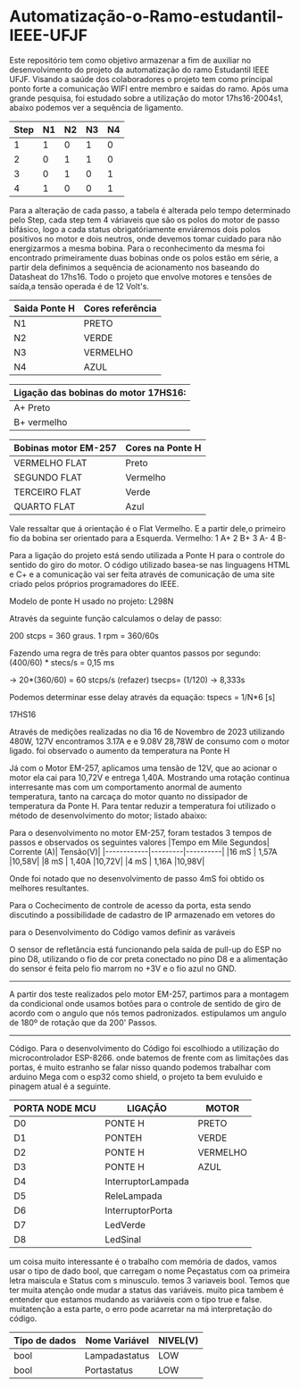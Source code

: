# Automatização-o-Ramo-estudantil-IEEE-UFJF

  Este repositório tem como objetivo armazenar a fim de auxiliar no desenvolvimento do projeto da automatização do ramo Estudantil IEEE UFJF.
Visando a saúde dos colaboradores o projeto tem como principal ponto forte a comunicação WIFI entre membro e saidas do ramo.
Após uma grande pesquisa, foi estudado sobre a utilização do motor 17hs16-2004s1, abaixo podemos ver a sequência de ligamento.

|Step | N1| N2| N3| N4|
|-----|---|---|---|---|
|   1 |  1|  0|  1|  0|
|   2 |  0|  1|  1|  0|
|   3 |  0|  1|  0|  1|
|   4 |  1|  0|  0|  1|


  Para a alteração de cada passo, a tabela é alterada pelo tempo determinado pelo Step, cada step tem 4 váriaveis que são os polos do motor de passo bifásico, logo a cada status obrigatóriamente enviáremos dois polos positivos no motor e dois neutros, onde devemos tomar cuidado para não energizarmos a mesma bobina. Para o reconhecimento da mesma foi encontrado primeiramente duas bobinas onde os polos estão em série, a partir dela definimos a sequência de acionamento nos baseando do Datasheat do 17hs16. Todo o projeto que envolve motores e tensôes de saída,a tensão operada é de 12 Volt's.
  
|Saida Ponte H |Cores referência |
|-------------|------------|
|N1 | PRETO |
|N2 | VERDE |
|N3 | VERMELHO| 
|N4 | AZUL|

|Ligação das bobinas do motor 17HS16:|
|---------------------------|
|A+ Preto | A- Verde|
|B+ vermelho| B- Azul|

|Bobinas motor EM-257| Cores na Ponte H|
|---------------------------------|----------|
|VERMELHO FLAT| Preto   | 
|SEGUNDO FLAT | Vermelho| 
|TERCEIRO FLAT | Verde|
|QUARTO FLAT| Azul|

Vale ressaltar que á orientação é o Flat Vermelho. E a partir dele,o primeiro fio da bobina ser orientado para a Esquerda. 
Vermelho:
1 A+
2 B+
3 A-
4 B-

  Para  a ligação do projeto está sendo utilizada a Ponte H para o controle do sentido do giro do motor. O código utilizado basea-se nas linguagens HTML e C+ e a comunicação vai ser feita através de comunicação de uma site criado pelos próprios programadores do IEEE. 

Modelo de ponte H usado no projeto:
L298N

Através da seguinte função calculamos o delay de passo:

200 stcps = 360 graus.
1 rpm = 360/60s

Fazendo uma regra de três para obter quantos passos por segundo:
(400/60) * stecs/s = 0,15 ms

 -> 20*(360/60) = 60 stcps/s (refazer)
tsecps= (1/120) -> 8,333s

Podemos determinar esse delay através da equação:
tspecs = 1/N*6 [s]

17HS16

Através de medições realizadas no dia 16 de Novembro de 2023 utilizando 480W, 127V encontramos 3.17A e e 9.08V 28,78W de consumo com o motor ligado.
foi observado o aumento  da temperatura na Ponte H

Já com o Motor EM-257, aplicamos uma tensão de 12V, que ao acionar o motor ela cai para 10,72V e entrega 1,40A. 
Mostrando uma rotação continua interresante mas com um comportamento anormal de aumento temperatura, tanto na carcaça do motor quanto no dissipador de temperatura da Ponte H.
Para tentar reduzir a temperatura foi utilizado o método de desenvolvimento do motor; listado abaixo:

Para o desenvolvimento no motor EM-257, foram testados 3 tempos de passos e observados os seguintes valores
|Tempo em Mile Segundos| Corrente (A)| Tensão(V)|
|------------|---------|----------|
|16 mS | 1,57A |10,58V|
|8  mS | 1,40A |10,72V|
|4 mS  | 1,16A |10,98V|

Onde foi notado que no desenvolvimento de passo 4mS foi obtido os melhores resultantes. 

Para o Cochecimento de controle de acesso da porta, esta sendo discutindo a possibilidade de cadastro de IP armazenado em vetores do 

para o Desenvolvimento do Código vamos definir as varáveis 

O sensor de refletância está funcionando pela saída de pull-up do ESP no pino D8, utilizando o fio de cor preta conectado no pino D8 e a alimentação do sensor é feita pelo fio marrom no +3V e o fio azul no GND.
_____________________________________________________________________________________
A partir dos teste realizados pelo motor EM-257, partimos para a montagem da condicional onde usamos botões para o controle de sentido de giro de acordo com o angulo que nós temos padronizados. estipulamos um angulo de 180º de rotação que da 200' Passos.
_____________________________________________________________________________________

Código. 
Para o desenvolvimento do Código foi escolhiodo a utilização do microcontrolador ESP-8266. onde batemos de frente com as limitações das portas, é muito estranho se falar nisso quando podemos trabalhar com arduino Mega com o esp32 como shield, o projeto ta bem evuluido e pinagem atual é a seguinte. 


|PORTA NODE MCU|LIGAÇÃO|MOTOR|
|-------------|------------|---------|
|D0 | PONTE H |PRETO|
|D1 | PONTEH |VERDE|
|D2 | PONTE H|VERMELHO| 
|D3 | PONTE H|AZUL|
|D4 |InterruptorLampada | |
|D5 |ReleLampada | |
|D6 |InterruptorPorta | |
|D7 |LedVerde | |
|D8 |LedSinal | |


um coisa muito interessante é o trabalho com memória de dados, vamos usar o tipo de dado bool, que carregam o nome Peçastatus com oa primeira letra maiscula e Status com s minusculo. temos 3 variaveis bool. Temos que ter muita atenção onde mudar a status das variáveis. muito pica tambem é entender que estamos mudando as variáveis com o tipo true e false. muitatenção a esta parte, o erro pode acarretar na má interpretação do código.

|Tipo de dados| Nome Variável| NIVEL(V)|
|------------|---------|----------|
|bool | Lampadastatus|LOW|
|bool | Portastatus |LOW|

